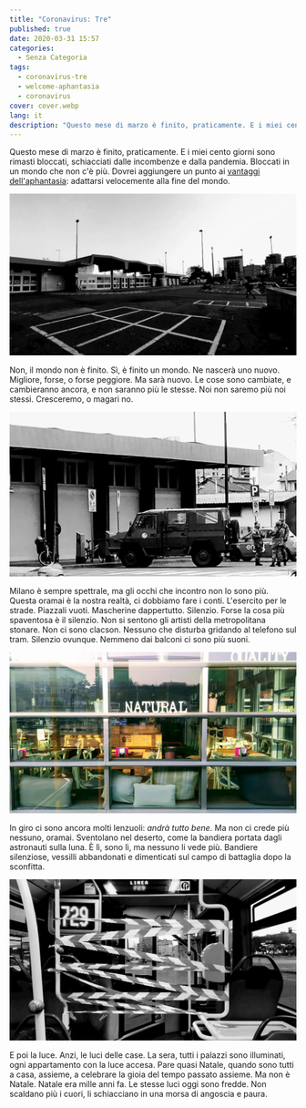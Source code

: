```yaml
---
title: "Coronavirus: Tre"
published: true
date: 2020-03-31 15:57
categories:
  - Senza Categoria
tags:
  - coronavirus-tre
  - welcome-aphantasia
  - coronavirus
cover: cover.webp
lang: it
description: "Questo mese di marzo è finito, praticamente. E i miei cento giorni sono rimasti bloccati, schiacciati dalle incombenze e dalla pandemia. Bloccati in un mondo che non c'è più. Dovrei aggiungere un punto ai vantaggi dell'aphantasia: adattarsi velocemente alla fine del mondo."
---
```


Questo mese di marzo è finito, praticamente. E i miei cento giorni sono rimasti bloccati, schiacciati dalle incombenze e dalla pandemia. Bloccati in un mondo che non c'è più. Dovrei aggiungere un punto ai [vantaggi dell'aphantasia](https://blog.stranianelli.com/welcome-aphantasia/): adattarsi velocemente alla fine del mondo.

![Immagine](./covid-quarantena-02.webp)

Non, il mondo non è finito. Sì, è finito un mondo. Ne nascerà uno nuovo. Migliore, forse, o forse peggiore. Ma sarà nuovo. Le cose sono cambiate, e cambieranno ancora, e non saranno più le stesse. Noi non saremo più noi stessi. Cresceremo, o magari no.

![Immagine](./covid-quarantena-03.webp)

Milano è sempre spettrale, ma gli occhi che incontro non lo sono più. Questa oramai è la nostra realtà, ci dobbiamo fare i conti. L'esercito per le strade. Piazzali vuoti. Mascherine dappertutto. Silenzio. Forse la cosa più spaventosa è il silenzio. Non si sentono gli artisti della metropolitana stonare. Non ci sono clacson. Nessuno che disturba gridando al telefono sul tram. Silenzio ovunque. Nemmeno dai balconi ci sono più suoni.

![Immagine](./covid-quarantena-04.webp)

In giro ci sono ancora molti lenzuoli: _andrà tutto bene_. Ma non ci crede più nessuno, oramai. Sventolano nel deserto, come la bandiera portata dagli astronauti sulla luna. È lì, sono lì, ma nessuno li vede più. Bandiere silenziose, vessilli abbandonati e dimenticati sul campo di battaglia dopo la sconfitta.

![Immagine](./covid-quarantena-05.webp)

E poi la luce. Anzi, le luci delle case. La sera, tutti i palazzi sono illuminati, ogni appartamento con la luce accesa. Pare quasi Natale, quando sono tutti a casa, assieme, a celebrare la gioia del tempo passato assieme. Ma non è Natale. Natale era mille anni fa. Le stesse luci oggi sono fredde. Non scaldano più i cuori, li schiacciano in una morsa di angoscia e paura.
